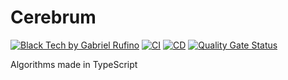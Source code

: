 # Cerebrum

[![Black Tech by Gabriel Rufino](https://img.shields.io/badge/Black_Tech-by_Gabriel_Rufino_%F0%9F%96%A4-white?style=flat-square&labelColor=444444)](https://gabrielrufino.com)
[![CI](https://github.com/gabrielrufino/cerebrum/actions/workflows/ci.yml/badge.svg)](https://github.com/gabrielrufino/cerebrum/actions/workflows/ci.yml)
[![CD](https://github.com/gabrielrufino/cerebrum/actions/workflows/cd.yml/badge.svg)](https://github.com/gabrielrufino/cerebrum/actions/workflows/cd.yml)
[![Quality Gate Status](https://sonarcloud.io/api/project_badges/measure?project=gabrielrufino_cerebrum&metric=alert_status)](https://sonarcloud.io/summary/new_code?id=gabrielrufino_cerebrum)

Algorithms made in TypeScript

